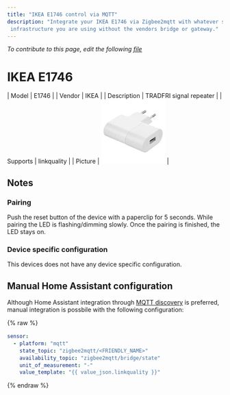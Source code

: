 ```yaml
---
title: "IKEA E1746 control via MQTT"
description: "Integrate your IKEA E1746 via Zigbee2mqtt with whatever smart home
 infrastructure you are using without the vendors bridge or gateway."
---
```


*To contribute to this page, edit the following
[file](https://github.com/Koenkk/zigbee2mqtt.io/blob/master/docs/devices/E1746.md)*

# IKEA E1746

| Model | E1746  |
| Vendor  | IKEA  |
| Description | TRADFRI signal repeater |
| Supports | linkquality |
| Picture | ![IKEA E1746](../images/devices/E1746.jpg) |

## Notes


### Pairing
Push the reset button of the device with a paperclip for 5 seconds.
While pairing the LED is flashing/dimming slowly. Once the pairing is finished, the LED stays on.


### Device specific configuration
This devices does not have any device specific configuration.


## Manual Home Assistant configuration
Although Home Assistant integration through [MQTT discovery](../integration/home_assistant) is preferred,
manual integration is possbile with the following configuration:


{% raw %}
```yaml
sensor:
  - platform: "mqtt"
    state_topic: "zigbee2mqtt/<FRIENDLY_NAME>"
    availability_topic: "zigbee2mqtt/bridge/state"
    unit_of_measurement: "-"
    value_template: "{{ value_json.linkquality }}"
```
{% endraw %}


